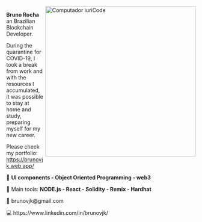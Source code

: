 <img src="https://raw.githubusercontent.com/MicaelliMedeiros/micaellimedeiros/master/image/computer-illustration.png" min-width="400px" max-width="400px" width="400px" align="right" alt="Computador iuriCode">

<p align="left"> 
  <strong>Bruno Rocha</strong> an Brazilian Blockchain Developer.<br>

 During the quarantine for COVID-19, I took a break from work and with the resources I accumulated, it was possible to stay at home and study, preparing
myself for my new career.
  
Please check my portfolio:
https://brunovjk.web.app/

</p>

<p align="left">
  🦄 <strong>UI components - Object Oriented Programming - web3</strong>
</p>

<p align="left">
  💼 Main tools: <strong>NODE.js - React - Solidity - Remix - Hardhat</strong>
</p>

<p align="left">
  💌 brunovjk@gmail.com
</p>

<p align="left">
  💻 https://www.linkedin.com/in/brunovjk/
</p>
